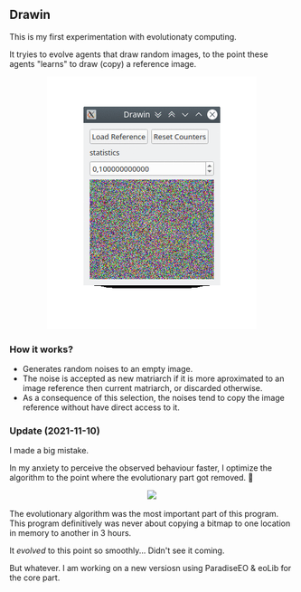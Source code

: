 ## Drawin

This is my first experimentation with evolutionaty computing.

It tryies to evolve agents that draw random images, to the point these agents "learns" to draw (copy) a reference image.

<p align="center">
  <img src="https://github.com/heitoradao/drawin/raw/main/docs/evolution_lapse.gif"/>
</p>

### How it works?

* Generates random noises to an empty image.
* The noise is accepted as new matriarch if it is more aproximated to an image reference then current matriarch, or discarded otherwise.
* As a consequence of this selection, the noises tend to copy the image reference without have direct access to it.

### Update (2021-11-10)

I made a big mistake.

In my anxiety to perceive the observed behaviour faster, I optimize the algorithm to the point where the evolutionary part got removed. 🤦

<p align="center">
  <a href="https://xkcd.com/221/"><img src="https://imgs.xkcd.com/comics/random_number.png"/></a>
</p>

The evolutionary algorithm was the most important part of this program.
This program definitively was never about copying a bitmap to one location in memory to another in 3 hours.

It *evolved* to this point so smoothly...
Didn't see it coming.

But whatever. I am working on a new versiosn using ParadiseEO & eoLib for the core part.

